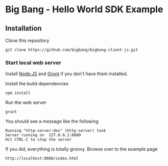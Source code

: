 # Big Bang - Hello World SDK Example

## Installation

Clone this repository 

    git clone https://github.com/bigbang/bigbang-client-js.git

### Start local web server

Install [Node.JS](https://nodejs.org/) and [Grunt](http://gruntjs.com/) if you don't have them installed.


Install the build dependencies

    npm install


Run the web server

    grunt 
    
    
You should see a message like the following
    
    Running "http-server:dev" (http-server) task
    Server running on  127.0.0.1:8080
    Hit CTRL-C to stop the server
    
If you did, everything is totally groovy. Browse over to the example page
    
    http://localhost:8080/index.html


    
    

